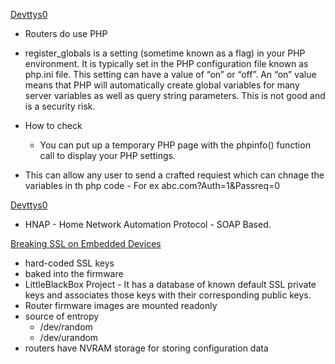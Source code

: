 [Devttys0](http://www.devttys0.com/wp-content/uploads/2010/12/dlink_php_vulnerability.pdf)

 - Routers do use PHP 
 - register_globals is a setting (sometime known as a flag) in your PHP environment. It is typically set in the PHP configuration file known as php.ini file. This setting can have a value of “on” or “off”. An “on” value means that PHP will automatically create global variables for many server variables as well as query string parameters. This is not good and is a security risk.
 - How to check
      - You can put up a temporary PHP page with the phpinfo() function call to display your PHP settings.
  
 - This can allow any user to send a crafted requiest which can chnage the variables in th php code
		- For ex abc.com?Auth=1&Passreq=0
 

[Devttys0](http://www.devttys0.com/wp-content/uploads/2010/12/dir615_revD_uk_hnap.pdf)

 - HNAP - Home Network Automation Protocol - SOAP Based.
 
[Breaking SSL on Embedded Devices](http://www.devttys0.com/2010/12/breaking-ssl-on-embedded-devices/#more-42)
 
  - hard-coded SSL keys 
  - baked into the firmware
  - LittleBlackBox Project -  It has a database of known default SSL private keys and associates those keys with their corresponding public keys.
  - Router firmware images are mounted readonly
  - source of entropy
    - /dev/random
    - /dev/urandom
  - routers have NVRAM storage for storing configuration data
 
